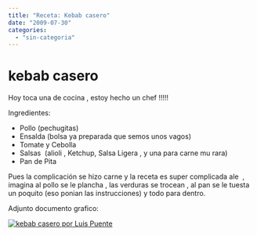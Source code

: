 ```yaml
---
title: "Receta: Kebab casero"
date: "2009-07-30"
categories: 
  - "sin-categoria"
---
```


# kebab casero

Hoy toca una de cocina , estoy hecho un chef !!!!!

Ingredientes:

- Pollo (pechugitas)
- Ensalda (bolsa ya preparada que semos unos vagos)
- Tomate y Cebolla
- Salsas  (alioli , Ketchup, Salsa Ligera , y una para carne mu rara)
- Pan de Pita

Pues la complicación se hizo carne y la receta es super complicada ale  , imagina al pollo se le plancha , las verduras se trocean , al pan se le tuesta un poquito (eso ponian las instrucciones) y todo para dentro.

Adjunto documento grafico:

[![kebab casero por Luis Puente](images/3771614440_0fecc1ebb0_z.jpg)](https://www.flickr.com/photos/12949201@N08/3771614440/ "kebab caseropor Luis Puente")
